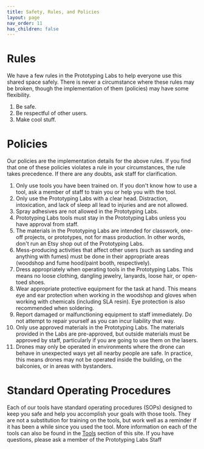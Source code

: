 ```yaml
---
title: Safety, Rules, and Policies
layout: page
nav_order: 11
has_children: false
---
```


# Rules
We have a few rules in the Prototyping Labs to help everyone use this shared space safely. There is never a circumstance where these rules may be broken, though the implementation of them (policies) may have some flexibility.
1. Be safe.
1. Be respectful of other users.
1. Make cool stuff.

# Policies
Our policies are the implementation details for the above rules. If you find that one of these policies violates a rule in your circumstances, the rule takes precedence. If there are any doubts, ask staff for clarification.
1. Only use tools you have been trained on. If you don't know how to use a tool, ask a member of staff to train you or help you with the tool.
1. Only use the Prototyping Labs with a clear head. Distraction, intoxication, and lack of sleep all lead to injuries and are not allowed.
1. Spray adhesives are not allowed in the Prototyping Labs.
1. Prototyping Labs tools must stay in the Prototyping Labs unless you have approval from staff.
1. The materials in the Prototyping Labs are intended for classwork, one-off projects, or prototypes, not for mass production. In other words, don't run an Etsy shop out of the Prototyping Labs.
1. Mess-producing activities that affect other users (such as sanding and anything with fumes) must be done in their appropriate areas (woodshop and fume hood/paint booth, respectively).
1. Dress appropriately when operating tools in the Prototyping Labs. This means no loose clothing, dangling jewelry, lanyards, loose hair, or open-toed shoes.
1. Wear appropriate protective equipment for the task at hand. This means eye and ear protection when working in the woodshop and gloves when working with chemicals (including SLA resin). Eye protection is also recommended when soldering.
1. Report damaged or malfunctioning equipment to staff immediately. Do not attempt to repair yourself as you can incur liability that way.
1. Only use approved materials in the Prototyping Labs. The materials provided in the Labs are pre-approved, but outside materials must be approved by staff, particularly if you are going to use them on the lasers.
1. Drones may only be operated in environments where the drone can behave in unexpected ways yet all nearby people are safe. In practice, this means drones may not be operated inside the building, on the balconies, or in areas with bystanders.

# Standard Operating Procedures
Each of our tools have standard operating procedures (SOPs) designed to keep you safe and help you accomplish your goals with those tools. They are not a substitution for training on the tools, but work well as a reminder if it has been a while since you used the tool. More information on each of the tools can also be found in the [Tools](https://gixlabs.github.io/tools/) section of this site. If you have questions, please ask a member of the Prototyping Labs Staff
